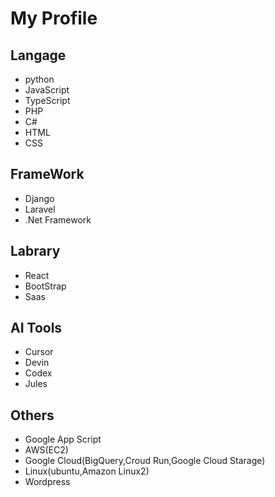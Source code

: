 # My Profile
## Langage
- python
- JavaScript
- TypeScript
- PHP
- C#
- HTML
- CSS

## FrameWork
- Django
- Laravel
- .Net Framework

## Labrary
- React
- BootStrap
- Saas

## AI Tools
- Cursor
- Devin
- Codex
- Jules

## Others
- Google App Script
- AWS(EC2)
- Google Cloud(BigQuery,Croud Run,Google Cloud Starage)
- Linux(ubuntu,Amazon Linux2)
- Wordpress
